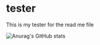 # tester


This is my tester for the read me file

![Anurag's GitHub stats](https://github-readme-stats.vercel.app/api?username=anuraghazra&theme=dark&show_icons=true)
